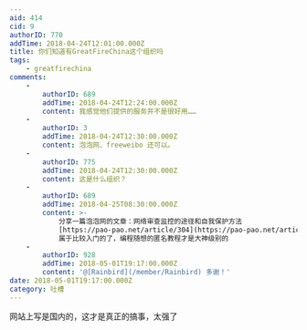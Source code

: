 ```yaml
---
aid: 414
cid: 9
authorID: 770
addTime: 2018-04-24T12:01:00.000Z
title: 你们知道有GreatFireChina这个组织吗
tags:
    - greatfirechina
comments:
    -
        authorID: 689
        addTime: 2018-04-24T12:24:00.000Z
        content: 我感觉他们提供的服务并不是很好用……
    -
        authorID: 3
        addTime: 2018-04-24T12:30:00.000Z
        content: 泡泡网、freeweibo 还可以。
    -
        authorID: 775
        addTime: 2018-04-24T12:30:00.000Z
        content: 这是什么组织？
    -
        authorID: 689
        addTime: 2018-04-25T08:30:00.000Z
        content: >-
            分享一篇泡泡网的文章：网络审查监控的途径和自我保护方法
            [https://pao-pao.net/article/304](https://pao-pao.net/article/304)
            属于比较入门的了，编程随想的匿名教程才是大神级别的
    -
        authorID: 928
        addTime: 2018-05-01T19:17:00.000Z
        content: '@[Rainbird](/member/Rainbird) 多谢！'
date: 2018-05-01T19:17:00.000Z
category: 吐槽
---
```


网站上写是国内的，这才是真正的搞事，太强了
